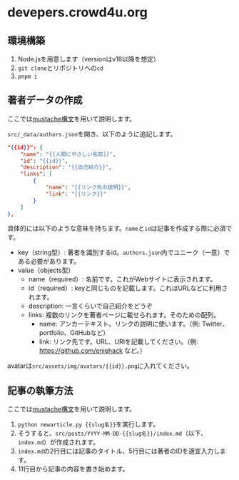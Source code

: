 # devepers.crowd4u.org

## 環境構築

1. Node.jsを用意します（versionはv18以降を想定）
2. `git clone`とリポジトリへの`cd`
3. `pnpm i`

## 著者データの作成

ここでは[mustache構文](http://mustache.github.io/)を用いて説明します。

`src/_data/authors.json`を開き、以下のように追記します。

```json
"{{id}}": {
    "name": "{{人間にやさしい名前}}",
    "id": "{{id}}",
    "description": "{{自己紹介}}",
    "links": [
        {
            "name": "{{リンク先の説明}}",
            "link": "{{リンク}}"
        }
    ]
},
```

具体的には以下のような意味を持ちます。`name`と`id`は記事を作成する際に必須です。

- key（string型）: 著者を識別するid。`authors.json`内でユニーク（一意）である必要があります。
- value（objects型）
  - name（required）: 名前です。これがWebサイトに表示されます。
  - id（required）: keyと同じものを記載します。これはURLなどに利用されます。
  - description: 一言くらいで自己紹介をどうぞ
  - links: 複数のリンクを著者ページに載せられます。そのための配列。
    - name: アンカーテキスト。リンクの説明に使います。（例: Twitter、portfolio、GitHubなど）
    - link: リンク先です。URL、URIを記載してください。（例: https://github.com/eniehack など。）

avatarは`src/assets/img/avatars/{{id}}.png`に入れてください。

## 記事の執筆方法

ここでは[mustache構文](http://mustache.github.io/)を用いて説明します。

1. `python newarticle.py {{slug名}}`を実行します。
2. そうすると、`src/posts/YYYY-MM-DD-{{slug名}}/index.md`（以下、`index.md`）が作成されます。
3. `index.md`の2行目には記事のタイトル、5行目には著者のIDを適宜入力します。
4. 11行目から記事の内容を書き始めます。
